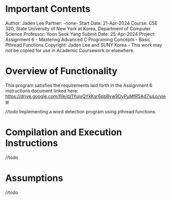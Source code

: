 # Important Contents

Author:         Jaden Lee
Partner:        -none-
Start Date:     21-Apr-2024
Course:         CSE 320, State University of New York at Korea, Department of Computer Science
Professor:      Yoon Seok Yang
Submit Date:    25-Apr-2024
Project:        Assignment 6 - Mastering Advanced C Programing Concepts - Basic Pthread Functions
Copyright:      Jaden Lee and SUNY Korea - This work may not be copied for use in Academic Coursework or elsewhere.

# Overview of Functionality

This program satisfies the requirements laid forth in the Assignment 6 instructions document linked here: 
    https://drive.google.com/file/d/1YujyQYkKsr6pbByw9DyPuMfR5Ad7iuLo/view

//todo
Implementing a word detection program using pthread functions.

# Compilation and Execution Instructions

//todo

# Assumptions

//todo